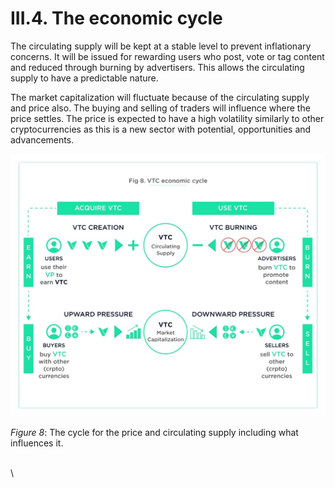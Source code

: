 # III.4. The economic cycle

The circulating supply will be kept at a stable level to prevent inflationary concerns. It will be issued for rewarding users who post, vote or tag content and reduced through burning by advertisers. This allows the circulating supply to have a predictable nature.

The market capitalization will fluctuate because of the circulating supply and price also. The buying and selling of traders will influence where the price settles. The price is expected to have a high volatility similarly to other cryptocurrencies as this is a new sector with potential, opportunities and advancements.

![](<.gitbook/assets/image (6).png>)

_Figure 8_: The cycle for the price and circulating supply including what influences it.

\
\

